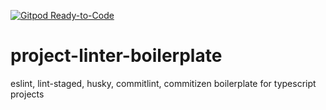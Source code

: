 [![Gitpod Ready-to-Code](https://img.shields.io/badge/Gitpod-Ready--to--Code-blue?logo=gitpod)](https://gitpod.io/#https://github.com/brunogcpinheiro/project-linter-boilerplate) 

# project-linter-boilerplate
eslint, lint-staged, husky, commitlint, commitizen boilerplate for typescript projects

